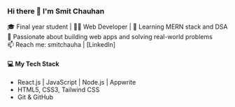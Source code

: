 ### Hi there 👋 I'm Smit Chauhan  
🎓 Final year student | 🧑‍💻 Web Developer | 🌱 Learning MERN stack and DSA
🚀 Passionate about building web apps and solving real-world problems  
📫 Reach me: smitchauha | [LinkedIn]

#### 💻 My Tech Stack
- React.js | JavaScript | Node.js | Appwrite
- HTML5, CSS3, Tailwind CSS
- Git & GitHub



